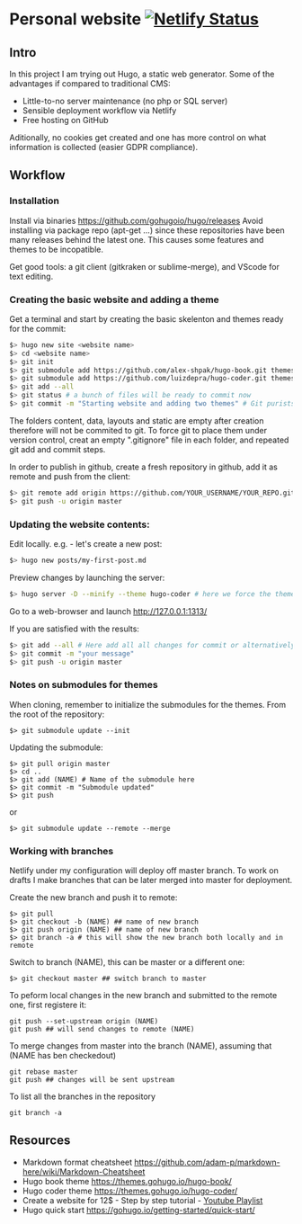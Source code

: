 # Personal website [![Netlify Status](https://api.netlify.com/api/v1/badges/bd9b2588-be1d-4bb3-b2fa-fec3cd8e5ae0/deploy-status)](https://app.netlify.com/sites/theredthread/deploys)

## Intro
In this project I am trying out Hugo, a static web generator. Some of the advantages if compared to traditional CMS:
* Little-to-no server maintenance (no php or SQL server)
* Sensible deployment workflow via Netlify
* Free hosting on GitHub

Aditionally, no cookies get created and one has more control on what information is collected (easier GDPR compliance).

## Workflow
### Installation
Install via binaries https://github.com/gohugoio/hugo/releases
Avoid installing via package repo (apt-get ...) since these repositories have been many releases behind the latest one. This causes some features and themes to be incopatible.

Get good tools: a git client (gitkraken or sublime-merge), and VScode for text editing.

### Creating the basic website and adding a theme
Get a terminal and start by creating the basic skelenton and themes ready for the commit:
```bash
$> hugo new site <website name>
$> cd <website name>
$> git init
$> git submodule add https://github.com/alex-shpak/hugo-book.git themes/book
$> git submodule add https://github.com/luizdepra/hugo-coder.git themes/hugo-coder
$> git add --all
$> git status # a bunch of files will be ready to commit now
$> git commit -m "Starting website and adding two themes" # Git purists will split this in three commits
```
The folders content, data, layouts and static are empty after creation therefore will not be commited to git. To force git to place them under version control, creat an empty ".gitignore" file in each folder, and repeated git add and commit steps.


In order to publish in github, create a fresh repository in github, add it as remote and push from the client:
```bash
$> git remote add origin https://github.com/YOUR_USERNAME/YOUR_REPO.git
$> git push -u origin master
```

### Updating the website contents:
Edit locally. e.g. - let's create a new post:
```bash
$> hugo new posts/my-first-post.md
```

Preview changes by launching the server:
```bash
$> hugo server -D --minify --theme hugo-coder # here we force the theme hugo-coder to be used
```
Go to a web-browser and launch http://127.0.0.1:1313/

If you are satisfied with the results:
```bash
$> git add --all # Here add all all changes for commit or alternatively select the relevant ones
$> git commit -m "your message"
$> git push -u origin master
```

### Notes on submodules for themes

When cloning, remember to initialize the submodules for the themes. From the root of the repository:
```
$> git submodule update --init
```

Updating the submodule:
```
$> git pull origin master
$> cd ..
$> git add (NAME) # Name of the submodule here
$> git commit -m "Submodule updated"
$> git push
```
or

```
$> git submodule update --remote --merge
```

### Working with branches

Netlify under my configuration will deploy off master branch. To work on drafts I make branches that can be later merged into master for deployment.

Create the new branch and push it to remote:
```
$> git pull
$> git checkout -b (NAME) ## name of new branch
$> git push origin (NAME) ## name of new branch
$> git branch -a # this will show the new branch both locally and in remote
```

Switch to branch (NAME), this can be master or a different one:
```
$> git checkout master ## switch branch to master
```

To peform local changes in the new branch and submitted to the remote one, first registere it:
```
git push --set-upstream origin (NAME)
git push ## will send changes to remote (NAME)
```

To merge changes from master into the branch (NAME), assuming that (NAME has ben checkedout)
```
git rebase master
git push ## changes will be sent upstream
```
To list all the branches in the repository
```
git branch -a
```

## Resources
* Markdown format cheatsheet https://github.com/adam-p/markdown-here/wiki/Markdown-Cheatsheet
* Hugo book theme https://themes.gohugo.io/hugo-book/
* Hugo coder theme https://themes.gohugo.io/hugo-coder/
* Create a website for 12$ - Step by step tutorial - [Youtube Playlist](https://www.youtube.com/playlist?list=PL-Kz5P-mYdMgAJDmRJquyMHfdaIOD-3oj)
* Hugo quick start https://gohugo.io/getting-started/quick-start/ 
